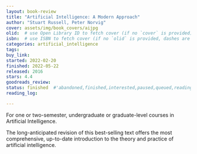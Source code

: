 ```yaml
---
layout: book-review
title: "Artificial Intelligence: A Modern Approach"
author: "Stuart Russell, Peter Norvig"
cover: assets/img/book_covers/aijpg
olid:  # use Open Library ID to fetch cover (if no `cover` is provided)
isbn:  # use ISBN to fetch cover (if no `olid` is provided, dashes are optional)
categories: artificial_intelligence
tags: 
buy_link: 
started: 2022-02-20
finished: 2022-05-22
released: 2016
stars: 4.4
goodreads_review:
status: finished  #'abandoned,finished,interested,paused,queued,reading,reread'
reading_log:

---
```


For one or two-semester, undergraduate or graduate-level courses in Artificial Intelligence.

The long-anticipated revision of this best-selling text offers the most comprehensive, up-to-date introduction to the theory and practice of artificial intelligence.